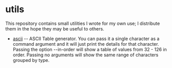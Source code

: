 # utils

This repository contains small utilities I wrote for my own use; I distribute
them in the hope they may be useful to others.

* [ascii](ascii) -- ASCII Table generator.  You can pass it a single character as a
  command argument and it will just print the details for that character.
  Passing the option --in-order will show a table of values from 32 - 126 in
  order.  Passing no arguments will show the same range of characters grouped
  by type.
  
